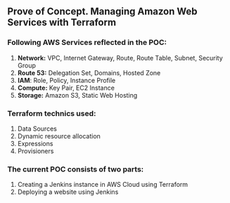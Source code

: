 ## Prove of Concept. Managing Amazon Web Services with Terraform

### Following AWS Services reflected in the POC:
1.  **Network:** VPC, Internet Gateway, Route, Route Table, Subnet, Security Group
2.  **Route 53:** Delegation Set, Domains, Hosted Zone
3.  **IAM**: Role, Policy, Instance Profile
4.  **Compute:** Key Pair, EC2 Instance
5.  **Storage:** Amazon S3, Static Web Hosting

### Terraform technics used:
1.  Data Sources
2.  Dynamic resource allocation
3.  Expressions
4.  Provisioners


### The current POC consists of two parts:
1.  Creating a Jenkins instance in AWS Cloud using Terraform
2.  Deploying a website using Jenkins